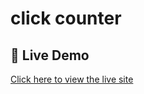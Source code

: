 # click counter

## 🚀 Live Demo

[Click here to view the live site](https://day15clickcounter.netlify.app/)
